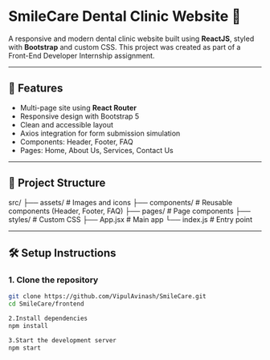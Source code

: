 # SmileCare Dental Clinic Website 🦷

A responsive and modern dental clinic website built using **ReactJS**, styled with **Bootstrap** and custom CSS. This project was created as part of a Front-End Developer Internship assignment.

---

## 🚀 Features

- Multi-page site using **React Router**
- Responsive design with Bootstrap 5
- Clean and accessible layout
- Axios integration for form submission simulation
- Components: Header, Footer, FAQ
- Pages: Home, About Us, Services, Contact Us

---

## 📁 Project Structure
src/
├── assets/ # Images and icons
├── components/ # Reusable components (Header, Footer, FAQ)
├── pages/ # Page components
├── styles/ # Custom CSS
├── App.jsx # Main app
└── index.js # Entry point


---

## 🛠️ Setup Instructions

### 1. Clone the repository

```bash
git clone https://github.com/VipulAvinash/SmileCare.git
cd SmileCare/frontend

2.Install dependencies
npm install

3.Start the development server
npm start


